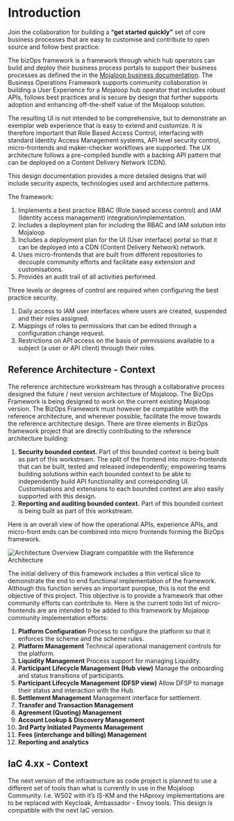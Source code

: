 # Introduction

Join the collaboration for building a **“get started quickly”** set of core business processes that are easy to customise and contribute to open source and follow best practice. 

The bizOps framework is a framework through which hub operators can build and deploy their business process portals to support their business processes as defined the in the [Mojaloop business documentation](https://docs.mojaloop.io/mojaloop-business-docs/). The Business Operations Framework supports community collaboration in building a User Experience for a Mojaloop hub operator that includes robust APIs, follows best practices and is secure by design that further supports adoption and enhancing off-the-shelf value of the Mojaloop solution.

The resulting UI is not intended to be comprehensive, but to demonstrate an exemplar web experience that is easy to extend and customize. It is therefore important that Role Based Access Control, interfacing with standard Identity Access Management systems, API level security control, micro-frontends and maker-checker workflows are supported. The UX architecture follows a pre-compiled bundle with a backing API pattern that can be deployed on a Content Delivery Network (CDN). 

This design documentation provides a more detailed designs that will include security aspects, technologies used and architecture patterns.

The framework:
1. Implements a best practice RBAC (Role based access control) and IAM (Identity access management) integration/implementation.
2. Includes a deployment plan for including the RBAC and IAM solution into Mojaloop
3. Includes a deployment plan for the UI (User interface) portal so that it can be deployed into a CDN (Content Delivery Network) network.
4. Uses micro-frontends that are built from different repositories to decouple community efforts and facilitate easy extension and customisations.
5. Provides an audit trail of all activities performed.

Three levels or degrees of control are required when configuring the best practice security.
1. Daily access to IAM user interfaces where users are created, suspended and their roles assigned.
2. Mappings of roles to permissions that can be edited through a configuration change request.
3. Restrictions on API access on the basis of permissions available to a subject (a user or API client) through their roles.

## Reference Architecture - Context
The reference architecture workstream has through a collaborative process designed the future / next version architecture of Mojaloop. The BizOps Framework is being designed to work on the current existing Mojaloop version. The BizOps Framework must however be compatible with the reference architecture, and wherever possible, facilitate the move towards the reference architecture design.
There are three elements in BizOps framework project that are directly contributing to the reference architecture building:
1. **Security bounded context.**
Part of this bounded context is being built as part of this workstream.
The split of the frontend into micro-frontends that can be built, tested and released independently; empowering teams building solutions within each bounded context to be able to independently build API functionality and corresponding UI. Customisations and extensions to each bounded context are also easily supported with this design.
2. **Reporting and auditing bounded context.**
Part of this bounded context is being built as part of this workstream.

Here is an overall view of how the operational APIs, experience APIs, and micro-front ends can be combined into micro frontends forming the BizOps framework.

![Architecture Overview Diagram compatible with the Reference Architecture ](../.vuepress/public/BizOps-Framework-BizOps-Framework.png) 

The initial delivery of this framework includes a thin vertical slice to demonstrate the end to end functional implementation of the framework. Although this function serves an important puropse, this is not the end objective of this project. This objective is to provide a framework that other community efforts can contribute to. Here is the current todo list of micro-frontends are are intended to be added to this framework by Mojaloop community implementation efforts:
1. **Platform Configuration**
Process to configure the platform so that it enforces the scheme and the scheme rules.
1. **Platform Management**
Technical operational management controls for the platform.
1. **Liquidity Management**
Process support for managing Liquidity.
1. **Participant Lifecycle Management (Hub view)** 
Manage the onboarding and status transitions of participants.
1. **Participant Lifecycle Management (DFSP view)** 
Allow DFSP to manage their status and interaction with the Hub.
1. **Settlement Management**
Management interface for settlement.
1. **Transfer and Transaction Management**
1. **Agreement (Quoting) Management**
1. **Account Lookup & Discovery Management**
1. **3rd Party Initiated Payments Management**
1. **Fees (interchange and billing) Management**
1. **Reporting and analytics**

## IaC 4.xx - Context
The next version of the infrastructure as code project is planned to use a different set of tools than what is currently in use in the Mojaloop Community.
I.e. WS02 with it’s IS-KM and the HAproxy implementations are to be replaced with Keycloak, Ambassador - Envoy tools. This design is compatible with the next IaC version.
